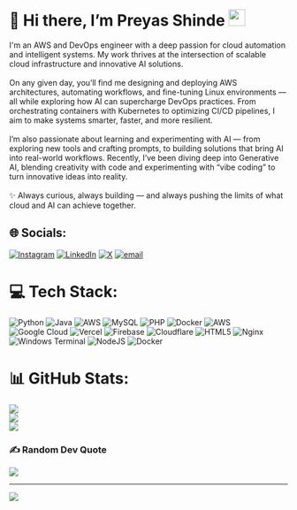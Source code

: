 # 💫 Hi there, I’m Preyas Shinde <img src="https://raw.githubusercontent.com/MartinHeinz/MartinHeinz/master/wave.gif" width="30px">

I'm an AWS and DevOps engineer with a deep passion for cloud automation and intelligent systems. My work thrives at the intersection of scalable cloud infrastructure and innovative AI solutions.<br><br>On any given day, you’ll find me designing and deploying AWS architectures, automating workflows, and fine-tuning Linux environments — all while exploring how AI can supercharge DevOps practices. From orchestrating containers with Kubernetes to optimizing CI/CD pipelines, I aim to make systems smarter, faster, and more resilient.<br><br>I’m also passionate about learning and experimenting with AI — from exploring new tools and crafting prompts, to building solutions that bring AI into real-world workflows. Recently, I’ve been diving deep into Generative AI, blending creativity with code and experimenting with “vibe coding” to turn innovative ideas into reality.<br><br>✨ Always curious, always building — and always pushing the limits of what cloud and AI can achieve together. 


## 🌐 Socials:
[![Instagram](https://img.shields.io/badge/Instagram-%23E4405F.svg?logo=Instagram&logoColor=white)](https://instagram.com/preyas_07) [![LinkedIn](https://img.shields.io/badge/LinkedIn-%230077B5.svg?logo=linkedin&logoColor=white)](https://linkedin.com/in/preyas-shinde-5a647921a) [![X](https://img.shields.io/badge/X-black.svg?logo=X&logoColor=white)](https://x.com/PreyasShinde) [![email](https://img.shields.io/badge/Email-D14836?logo=gmail&logoColor=white)](mailto:shindepreyas07@gmail.com) 

# 💻 Tech Stack:
![Python](https://img.shields.io/badge/python-3670A0?style=plastic&logo=python&logoColor=ffdd54) ![Java](https://img.shields.io/badge/java-%23ED8B00.svg?style=plastic&logo=openjdk&logoColor=white) ![AWS](https://img.shields.io/badge/AWS-%23FF9900.svg?style=plastic&logo=amazon-aws&logoColor=white) ![MySQL](https://img.shields.io/badge/mysql-4479A1.svg?style=plastic&logo=mysql&logoColor=white) ![PHP](https://img.shields.io/badge/php-%23777BB4.svg?style=plastic&logo=php&logoColor=white) ![Docker](https://img.shields.io/badge/docker-%230db7ed.svg?style=plastic&logo=docker&logoColor=white) ![AWS](https://img.shields.io/badge/AWS-%23FF9900.svg?style=plastic&logo=amazon-aws&logoColor=white) ![Google Cloud](https://img.shields.io/badge/GoogleCloud-%234285F4.svg?style=plastic&logo=google-cloud&logoColor=white) ![Vercel](https://img.shields.io/badge/vercel-%23000000.svg?style=plastic&logo=vercel&logoColor=white) ![Firebase](https://img.shields.io/badge/firebase-%23039BE5.svg?style=plastic&logo=firebase) ![Cloudflare](https://img.shields.io/badge/Cloudflare-F38020?style=plastic&logo=Cloudflare&logoColor=white) ![HTML5](https://img.shields.io/badge/html5-%23E34F26.svg?style=plastic&logo=html5&logoColor=white) ![Nginx](https://img.shields.io/badge/nginx-%23009639.svg?style=plastic&logo=nginx&logoColor=white) ![Windows Terminal](https://img.shields.io/badge/Windows%20Terminal-%234D4D4D.svg?style=plastic&logo=windows-terminal&logoColor=white) ![NodeJS](https://img.shields.io/badge/node.js-6DA55F?style=plastic&logo=node.js&logoColor=white) ![Docker](https://img.shields.io/badge/docker-%230db7ed.svg?style=plastic&logo=docker&logoColor=white)
# 📊 GitHub Stats:
![](https://github-readme-stats.vercel.app/api?username=Preyas07&theme=dark&hide_border=false&include_all_commits=false&count_private=false)<br/>
![](https://nirzak-streak-stats.vercel.app/?user=Preyas07&theme=dark&hide_border=false)<br/>
![](https://github-readme-stats.vercel.app/api/top-langs/?username=Preyas07&theme=dark&hide_border=false&include_all_commits=false&count_private=false&layout=compact)

### ✍️ Random Dev Quote
![](https://quotes-github-readme.vercel.app/api?type=horizontal&theme=radical)

---
[![](https://visitcount.itsvg.in/api?id=Preyas07&icon=0&color=0)](https://visitcount.itsvg.in)

<!-- Proudly created with GPRM ( https://gprm.itsvg.in ) -->
